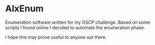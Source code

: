 # AlxEnum
Enumeration software written for my OSCP challenge. Based on some scripts I found online I decided to automate the enumeration phase.

I hope this may prove useful to anyone out there.
